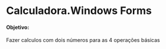
# Calculadora.Windows Forms
 
#### Objetivo:
Fazer calculos com dois números para as 4 operações básicas
